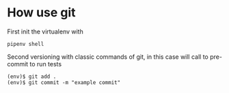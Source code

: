 # How use git
First init the virtualenv with
```
pipenv shell
```

Second versioning with classic commands of git, in this case will call to pre-commit to run tests
```
(env)$ git add .
(env)$ git commit -m "example commit"
```

